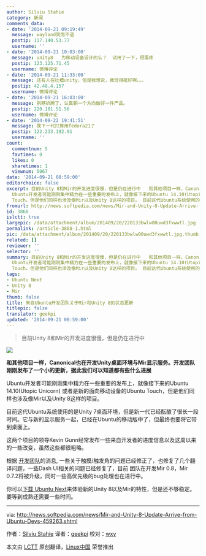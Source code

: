 ```yaml
---
author: Silviu Stahie
category: 新闻
comments_data:
- date: '2014-09-21 09:19:49'
  message: wayland笑而不语
  postip: 117.140.53.77
  username: ''
- date: '2014-09-21 10:03:00'
  message: unity8   为移动设备设计的么？  试用了一下，很蛋疼
  postip: 123.125.71.45
  username: 微博评论
- date: '2014-09-21 11:33:00'
  message: 还有人在吐槽unity，但是我想说，我觉得挺好啊。。。
  postip: 42.48.4.157
  username: 微博评论
- date: '2014-09-21 16:03:00'
  message: 别瞎折腾了，认真朝一个方向做好一件产品。
  postip: 220.181.51.56
  username: 微博评论
- date: '2014-09-22 19:41:51'
  message: 我下一代打算用fedora21了
  postip: 122.233.192.91
  username: ''
count:
  commentnum: 5
  favtimes: 0
  likes: 0
  sharetimes: 1
  viewnum: 5067
date: '2014-09-21 08:59:00'
editorchoice: false
excerpt: 目前Unity 8和Mir的开发进度很慢，但是仍在进行中   和其他项目一样，Canonical也在开发Unity桌面环境与Mir显示服务。开发团队刚刚发布了一个小的更新，据此我们可以知道都有些什么进展
  Ubuntu开发者可能刚刚集中精力在一些重要的发布上，就像接下来的Ubuntu 14.10(Utopic Unicorn) 或者是新的面向移动设备的Ubuntu
  Touch，但是他们同样也涉及像Mir以及Unity 8这样的项目。 目前这代Ubuntu系统使用的是Unity 7桌面环境，但是新一代已经酝酿了很长一段时间。它与新的显示服务一起，已经在Ubuntu的移动版中了，但最终也要将它带到桌面上。
fromurl: http://news.softpedia.com/news/Mir-and-Unity-8-Update-Arrive-from-Ubuntu-Devs-459263.shtml
id: 3868
islctt: true
largepic: /data/attachment/album/201409/20/220133bwlw00uwd3fxwwtl.jpg
permalink: /article-3868-1.html
pic: /data/attachment/album/201409/20/220133bwlw00uwd3fxwwtl.jpg.thumb.jpg
related: []
reviewer: ''
selector: ''
summary: 目前Unity 8和Mir的开发进度很慢，但是仍在进行中   和其他项目一样，Canonical也在开发Unity桌面环境与Mir显示服务。开发团队刚刚发布了一个小的更新，据此我们可以知道都有些什么进展
  Ubuntu开发者可能刚刚集中精力在一些重要的发布上，就像接下来的Ubuntu 14.10(Utopic Unicorn) 或者是新的面向移动设备的Ubuntu
  Touch，但是他们同样也涉及像Mir以及Unity 8这样的项目。 目前这代Ubuntu系统使用的是Unity 7桌面环境，但是新一代已经酝酿了很长一段时间。它与新的显示服务一起，已经在Ubuntu的移动版中了，但最终也要将它带到桌面上。
tags:
- Ubuntu Next
- Unity 8
- Mir
thumb: false
title: 来自Ubuntu开发团队关于Mir和Unity 8的状态更新
titlepic: false
translator: geekpi
updated: '2014-09-21 08:59:00'
---
```



> 
> 目前Unity 8和Mir的开发进度很慢，但是仍在进行中
> 
> 
> 


![](/data/attachment/album/201409/20/220133bwlw00uwd3fxwwtl.jpg)


**和其他项目一样，Canonical也在开发Unity桌面环境与Mir显示服务。开发团队刚刚发布了一个小的更新，据此我们可以知道都有些什么进展**


Ubuntu开发者可能刚刚集中精力在一些重要的发布上，就像接下来的Ubuntu 14.10(Utopic Unicorn) 或者是新的面向移动设备的Ubuntu Touch，但是他们同样也涉及像Mir以及Unity 8这样的项目。


目前这代Ubuntu系统使用的是Unity 7桌面环境，但是新一代已经酝酿了很长一段时间。它与新的显示服务一起，已经在Ubuntu的移动版中了，但最终也要将它带到桌面上。


这两个项目的领导Kevin Gunn经常发布一些来自开发者的进度信息以及这周以来的一些改变，虽然这些都很粗略。


根据 [开发团队](https://lists.launchpad.net/ubuntu-phone/msg09875.html)的消息, 一些关于触摸/触发角的问题已经修正了，也修复了几个翻译问题，一些Dash UI相关的问题已经修复了，目前 团队在开发Mir 0.8，Mir 0.7.2将被升级，同时一些高优先级的bug处理也在进行中。


你可以[下载 Ubuntu Next](http://linux.softpedia.com/get/Linux-Distributions/Ubuntu-Utopic-Unicorn-103418.shtml)来体验新的Unity 8以及Mir的特性，但是还不够稳定。要等到成熟还需要一些时间。




---


via: <http://news.softpedia.com/news/Mir-and-Unity-8-Update-Arrive-from-Ubuntu-Devs-459263.shtml>


作者：[Silviu Stahie](http://news.softpedia.com/editors/browse/silviu-stahie) 译者：[geekpi](https://github.com/geekpi) 校对：[wxy](https://github.com/wxy)


本文由 [LCTT](https://github.com/LCTT/TranslateProject) 原创翻译，[Linux中国](http://linux.cn/) 荣誉推出